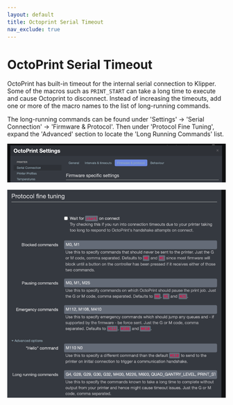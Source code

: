 ```yaml
---
layout: default
title: Octoprint Serial Timeout
nav_exclude: true
---
```


# OctoPrint Serial Timeout

OctoPrint has built-in timeout for the internal serial connection to Klipper.  Some of the macros such as `PRINT_START` can take a long time to execute and cause Octoprint to disconnect.  Instead of increasing the timeouts, add one or more of the macro names to the list of long-running commands.

The long-running commands can be found under 'Settings' -> 'Serial Connection' -> 'Firmware & Protocol'. Then under 'Protocol Fine Tuning', expand the 'Advanced' section to locate the 'Long Running Commands' list.

![](./images/octoprint_settings_serial_firmware.png)

![](./images/firmware_protocol_advanced.png)

